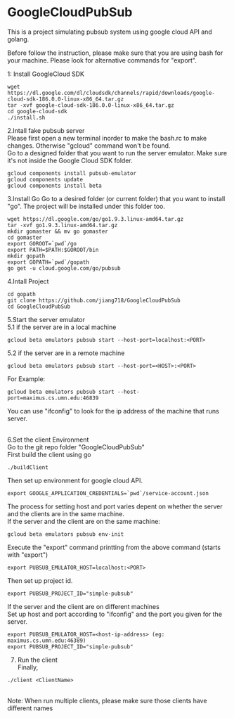 # GoogleCloudPubSub
This is a project simulating pubsub system using google cloud API and golang.<br />

Before follow the instruction, please make sure that you are using bash for your machine. Please look for alternative commands for "export". <br/>

1: Install GoogleCloud SDK
```
wget https://dl.google.com/dl/cloudsdk/channels/rapid/downloads/google-cloud-sdk-186.0.0-linux-x86_64.tar.gz
tar -xvf google-cloud-sdk-186.0.0-linux-x86_64.tar.gz
cd google-cloud-sdk
./install.sh
```

2.Intall fake pubsub server<br />
Please first open a new terminal inorder to make the bash.rc to make changes. Otherwise "gcloud" command won't be found. <br />
Go to a designed folder that you want to run the server emulator. Make sure it's not inside the Google Cloud SDK folder.
```
gcloud components install pubsub-emulator
gcloud components update
gcloud components install beta
```

3.Install Go
Go to a desired folder (or current folder) that you want to install "go". The project will be installed under this folder too.
```
wget https://dl.google.com/go/go1.9.3.linux-amd64.tar.gz
tar -xvf go1.9.3.linux-amd64.tar.gz
mkdir gomaster && mv go gomaster
cd gomaster
export GOROOT=`pwd`/go
export PATH=$PATH:$GOROOT/bin
mkdir gopath
export GOPATH=`pwd`/gopath
go get -u cloud.google.com/go/pubsub
```

4.Intall Project
```
cd gopath
git clone https://github.com/jiang718/GoogleCloudPubSub
cd GoogleCloudPubSub
```

5.Start the server emulator<br />
5.1 if the server are in a local machine
```
gcloud beta emulators pubsub start --host-port=localhost:<PORT>
```

5.2 if the server are in a remote machine 
```
gcloud beta emulators pubsub start --host-port=<HOST>:<PORT>
```
For Example:
```
gcloud beta emulators pubsub start --host-port=maximus.cs.umn.edu:46839
```
You can use "ifconfig" to look for the ip address of the machine that runs server. <br />
<br />

6.Set the client Environment<br />
Go to the git repo folder "GoogleCloudPubSub"<br />
First build the client using go<br />
```
./buildClient
```
Then set up environment for google cloud API.
```
export GOOGLE_APPLICATION_CREDENTIALS=`pwd`/service-account.json
```

The process for setting host and port varies depent on whether the server and the clients are in the same machine. <br />
If the server and the client are on the same machine:
```
gcloud beta emulators pubsub env-init 
```
Execute the "export" command printting from the above command (starts with "export")
```
export PUBSUB_EMULATOR_HOST=localhost:<PORT>
```
Then set up project id.
```
export PUBSUB_PROJECT_ID="simple-pubsub"
```


If the server and the client are on different machines<br />
Set up host and port according to "ifconfig" and the port you given for the server.
```
export PUBSUB_EMULATOR_HOST=<host-ip-address> (eg: maximus.cs.umn.edu:46389)
export PUBSUB_PROJECT_ID="simple-pubsub"
```

7. Run the client <br />
Finally,
```
./client <ClientName>
```
<br />
Note: When run multiple clients, please make sure those clients have different names

